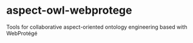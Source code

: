 # aspect-owl-webprotege
Tools for collaborative aspect-oriented ontology engineering based with WebProtégé
